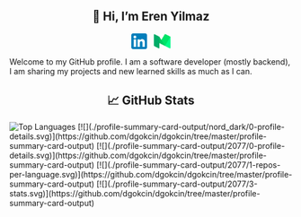 
<h2 align="center">👋 Hi, I’m Eren Yilmaz</h2>

<p align="center">
  <a href="https://www.linkedin.com/in/erenyilmaz0/" target="_blank"><img align="center" src="linkedinicon.svg" alt="Linkedin" width="28px" /></a>
  &nbsp;&nbsp;<a href="https://erenyilmaz0.medium.com/" target="_blank"><img align="center" src="mediumicon.svg" alt="Medium" width="30px" /></a>
</p>

Welcome to my GitHub profile. I am a software developer (mostly backend), I am sharing my projects and new learned skills as much as I can. 

<h2 align="center">📈 GitHub Stats</h2>
<img height="320px" alt="Top Languages" src="./profile-summary-card-output/nord_dark/0-profile-details.svg)](https://github.com/dgokcin/dgokcin/tree/master/profile-summary-card-output" />
[![](./profile-summary-card-output/nord_dark/0-profile-details.svg)](https://github.com/dgokcin/dgokcin/tree/master/profile-summary-card-output)
[![](./profile-summary-card-output/2077/0-profile-details.svg)](https://github.com/dgokcin/dgokcin/tree/master/profile-summary-card-output)
[![](./profile-summary-card-output/2077/1-repos-per-language.svg)](https://github.com/dgokcin/dgokcin/tree/master/profile-summary-card-output)
[![](./profile-summary-card-output/2077/3-stats.svg)](https://github.com/dgokcin/dgokcin/tree/master/profile-summary-card-output)
